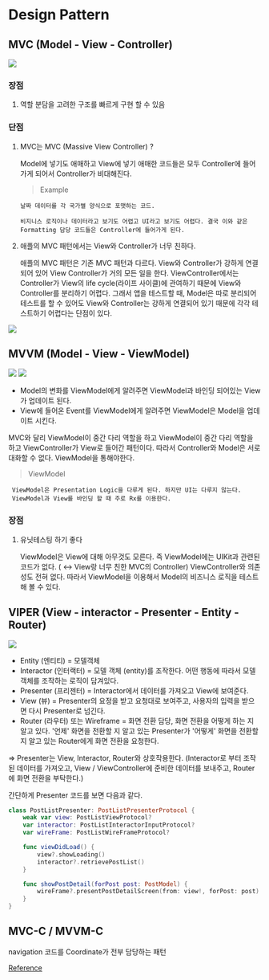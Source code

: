 # Design Pattern

## MVC (Model - View - Controller)

<img src = "https://img1.daumcdn.net/thumb/R1280x0/?scode=mtistory2&fname=https%3A%2F%2Fblog.kakaocdn.net%2Fdn%2FLtfxT%2FbtqDPZoMgaR%2F3l9DkmfVfL3lS4Jernarz0%2Fimg.png">

### 장점

1. 역할 분담을 고려한 구조를 빠르게 구현 할 수 있음

### 단점

1.  MVC는 MVC (Massive View Controller) ?

    Model에 넣기도 애매하고 View에 넣기 애매한 코드들은 모두 Controller에 들어가게 되어서 Controller가 비대해진다.

    > Example

        날짜 데이터를 각 국가별 양식으로 포맷하는 코드.

        비지니스 로직이나 데이터라고 보기도 어렵고 UI라고 보기도 어렵다. 결국 이와 같은 Formatting 담당 코드들은 Controller에 들어가게 된다.

2.  애플의 MVC 패턴에서는 View와 Controller가 너무 친하다.

    애플의 MVC 패턴은 기존 MVC 패턴과 다르다. View와 Controller가 강하게 연결되어 있어 View Controller가 거의 모든 일을 한다. ViewController에서는 Controller가 View의 life cycle(라이프 사이클)에 관여하기 때문에 View와 Controller를 분리하기 어렵다. 그래서 앱을 테스트할 때, Model은 따로 분리되어 테스트를 할 수 있어도 View와 Controller는 강하게 연결되어 있기 때문에 각각 테스트하기 어렵다는 단점이 있다.

<img src = "https://img1.daumcdn.net/thumb/R1280x0/?scode=mtistory2&fname=https%3A%2F%2Ft1.daumcdn.net%2Fcfile%2Ftistory%2F9956104D5C9EF01C3A">

## MVVM (Model - View - ViewModel)

<img src = "https://img1.daumcdn.net/thumb/R1280x0/?scode=mtistory2&fname=https%3A%2F%2Ft1.daumcdn.net%2Fcfile%2Ftistory%2F99FF8F385C97A2CD3B">

<img src = "https://img1.daumcdn.net/thumb/R1280x0/?scode=mtistory2&fname=https%3A%2F%2Fblog.kakaocdn.net%2Fdn%2Fbn1Udk%2FbtqDQbP5qek%2Fz1qsoTEU7KL67Yhqkb2mO0%2Fimg.png">

- Model의 변화를 ViewModel에게 알려주면 ViewModel과 바인딩 되어있는 View가 업데이트 된다.
- View에 들어온 Event를 ViewModel에게 알려주면 ViewModel은 Model을 업데이트 시킨다.

MVC와 달리 ViewModel이 중간 다리 역할을 하고 ViewModel이 중간 다리 역할을 하고 ViewController가 View로 들어간 패턴이다. 따라서 Controller와 Model은 서로 대화할 수 없다. ViewModel을 통해야한다.

> ViewModel

     ViewModel은 Presentation Logic을 다루게 된다. 하지만 UI는 다루지 않는다.
     ViewModel과 View를 바인딩 할 때 주로 Rx를 이용한다.

### 장점

1. 유닛테스팅 하기 좋다

   ViewModel은 View에 대해 아무것도 모른다. 즉 ViewModel에는 UIKit과 관련된 코드가 없다. ( ↔ View랑 너무 친한 MVC의 Controller) ViewController와 의존성도 전혀 없다. 따라서 ViewModel을 이용해서 Model의 비즈니스 로직을 테스트해 볼 수 있다.

## VIPER (View - interactor - Presenter - Entity - Router)

<img src = "https://img1.daumcdn.net/thumb/R1280x0/?scode=mtistory2&fname=https%3A%2F%2Ft1.daumcdn.net%2Fcfile%2Ftistory%2F9988024D5C9F1BB336">

- Entity (엔티티) = 모델객체
- Interactor (인터랙터) = 모델 객체 (entity)를 조작한다. 어떤 행동에 따라서 모델 객체를 조작하는 로직이 담겨있다.
- Presenter (프리젠터) = Interactor에서 데이터를 가져오고 View에 보여준다.
- View (뷰) = Presenter의 요정을 받고 요청대로 보여주고, 사용자의 입력을 받으면 다시 Presenter로 넘긴다.
- Router (라우터) 또는 Wireframe = 화면 전환 담당, 화면 전환을 어떻게 하는 지 알고 있다. '언제' 화면을 전환할 지 알고 있는 Presenter가 '어떻게' 화면을 전환할 지 알고 있는 Router에게 화면 전환을 요청한다.

⇒ Presenter는 View, Interactor, Router와 상호작용한다. (Interactor로 부터 조작된 데이터를 가져오고, View / ViewController에 준비한 데이터를 보내주고, Router에 화면 전환을 부탁한다.)

간단하게 Presenter 코드를 보면 다음과 같다.

```swift
class PostListPresenter: PostListPresenterProtocol {
	weak var view: PostListViewProtocol?
	var interactor: PostListInteractorInputProtocol?
	var wireFrame: PostListWireFrameProtocol?

	func viewDidLoad() {
		view?.showLoading()
		interactor?.retrievePostList()
	}

	func showPostDetail(forPost post: PostModel) {
		wireFrame?.presentPostDetailScreen(from: view!, forPost: post)
	}
}
```

## MVC-C / MVVM-C

navigation 코드를 Coordinate가 전부 담당하는 패턴

[Reference](https://eunjin3786.tistory.com/31)

